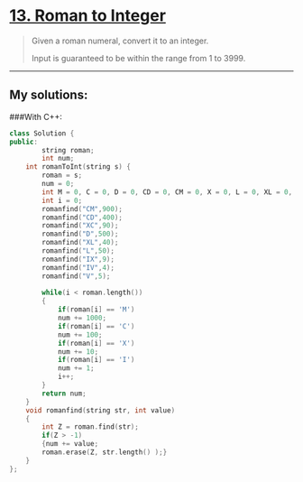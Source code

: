 [13. Roman to Integer](https://leetcode.com/problems/roman-to-integer/)
======================
>Given a roman numeral, convert it to an integer.
>
>Input is guaranteed to be within the range from 1 to 3999.

--------
## My solutions:
###With C++:

```C++
class Solution {
public:
        string roman;
        int num;
    int romanToInt(string s) {
        roman = s;
        num = 0;
        int M = 0, C = 0, D = 0, CD = 0, CM = 0, X = 0, L = 0, XL = 0, XC = 0, I = 0, V = 0, IV = 0,IX = 0;
        int i = 0;
        romanfind("CM",900);
        romanfind("CD",400);
        romanfind("XC",90);
        romanfind("D",500);
        romanfind("XL",40);
        romanfind("L",50);
        romanfind("IX",9);
        romanfind("IV",4);
        romanfind("V",5);
        
        while(i < roman.length())
        {
            if(roman[i] == 'M')
            num += 1000;
            if(roman[i] == 'C')
            num += 100;
            if(roman[i] == 'X')
            num += 10;
            if(roman[i] == 'I')
            num += 1;
            i++;
        }
        return num;
    }
    void romanfind(string str, int value)
    {
        int Z = roman.find(str);
        if(Z > -1)
        {num += value;
        roman.erase(Z, str.length() );}
    }
};
```
